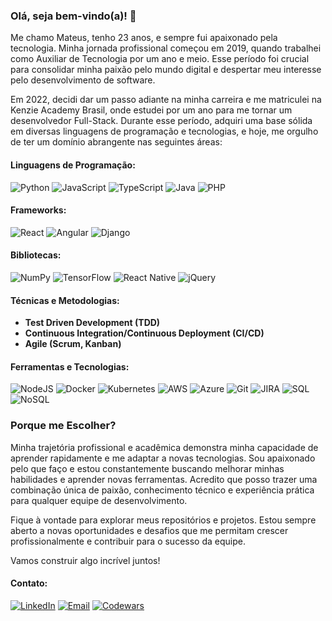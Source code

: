 ### Olá, seja bem-vindo(a)! 👋

Me chamo Mateus, tenho 23 anos, e sempre fui apaixonado pela tecnologia. Minha jornada profissional começou em 2019, quando trabalhei como Auxiliar de Tecnologia por um ano e meio. Esse período foi crucial para consolidar minha paixão pelo mundo digital e despertar meu interesse pelo desenvolvimento de software.

Em 2022, decidi dar um passo adiante na minha carreira e me matriculei na Kenzie Academy Brasil, onde estudei por um ano para me tornar um desenvolvedor Full-Stack. Durante esse período, adquiri uma base sólida em diversas linguagens de programação e tecnologias, e hoje, me orgulho de ter um domínio abrangente nas seguintes áreas:

#### Linguagens de Programação:
![Python](https://img.shields.io/badge/-Python-3776AB?style=flat&logo=python&logoColor=white)
![JavaScript](https://img.shields.io/badge/-JavaScript-F7DF1E?style=flat&logo=javascript&logoColor=white)
![TypeScript](https://img.shields.io/badge/-TypeScript-007ACC?style=flat&logo=typescript&logoColor=white)
![Java](https://img.shields.io/badge/-Java-007396?style=flat&logo=java&logoColor=white)
![PHP](https://img.shields.io/badge/-PHP-777BB4?style=flat&logo=php&logoColor=white)

#### Frameworks:
![React](https://img.shields.io/badge/-React-61DAFB?style=flat&logo=react&logoColor=white)
![Angular](https://img.shields.io/badge/-Angular-DD0031?style=flat&logo=angular&logoColor=white)
![Django](https://img.shields.io/badge/-Django-092E20?style=flat&logo=django&logoColor=white)

#### Bibliotecas:
![NumPy](https://img.shields.io/badge/-NumPy-013243?style=flat&logo=numpy&logoColor=white)
![TensorFlow](https://img.shields.io/badge/-TensorFlow-FF6F00?style=flat&logo=tensorflow&logoColor=white)
![React Native](https://img.shields.io/badge/-React%20Native-61DAFB?style=flat&logo=react&logoColor=white)
![jQuery](https://img.shields.io/badge/-jQuery-0769AD?style=flat&logo=jquery&logoColor=white)

#### Técnicas e Metodologias:
- **Test Driven Development (TDD)**
- **Continuous Integration/Continuous Deployment (CI/CD)**
- **Agile (Scrum, Kanban)**

#### Ferramentas e Tecnologias:
![NodeJS](https://img.shields.io/badge/-NodeJS-339933?style=flat&logo=node.js&logoColor=white)
![Docker](https://img.shields.io/badge/-Docker-2496ED?style=flat&logo=docker&logoColor=white)
![Kubernetes](https://img.shields.io/badge/-Kubernetes-326CE5?style=flat&logo=kubernetes&logoColor=white)
![AWS](https://img.shields.io/badge/-AWS-232F3E?style=flat&logo=amazon-aws&logoColor=white)
![Azure](https://img.shields.io/badge/-Azure-0078D4?style=flat&logo=microsoft-azure&logoColor=white)
![Git](https://img.shields.io/badge/-Git-F05032?style=flat&logo=git&logoColor=white)
![JIRA](https://img.shields.io/badge/-JIRA-0052CC?style=flat&logo=jira&logoColor=white)
![SQL](https://img.shields.io/badge/-SQL-4479A1?style=flat&logo=mysql&logoColor=white)
![NoSQL](https://img.shields.io/badge/-NoSQL-4DB33D?style=flat&logo=mongodb&logoColor=white)

### Porque me Escolher?

Minha trajetória profissional e acadêmica demonstra minha capacidade de aprender rapidamente e me adaptar a novas tecnologias. Sou apaixonado pelo que faço e estou constantemente buscando melhorar minhas habilidades e aprender novas ferramentas. Acredito que posso trazer uma combinação única de paixão, conhecimento técnico e experiência prática para qualquer equipe de desenvolvimento.

Fique à vontade para explorar meus repositórios e projetos. Estou sempre aberto a novas oportunidades e desafios que me permitam crescer profissionalmente e contribuir para o sucesso da equipe.

Vamos construir algo incrível juntos!

#### Contato:
[![LinkedIn](https://img.shields.io/badge/-LinkedIn-0077B5?style=flat&logo=linkedin&logoColor=white)](https://www.linkedin.com/in/mateussantanna/)
[![Email](https://img.shields.io/badge/-Email-D14836?style=flat&logo=gmail&logoColor=white)](mailto:mateussantanna2001@outlook.com)
[![Codewars](https://img.shields.io/badge/-Codewars-B1361E?style=flat&logo=codewars&logoColor=white)](https://www.codewars.com/users/Mateus_Santanna)
